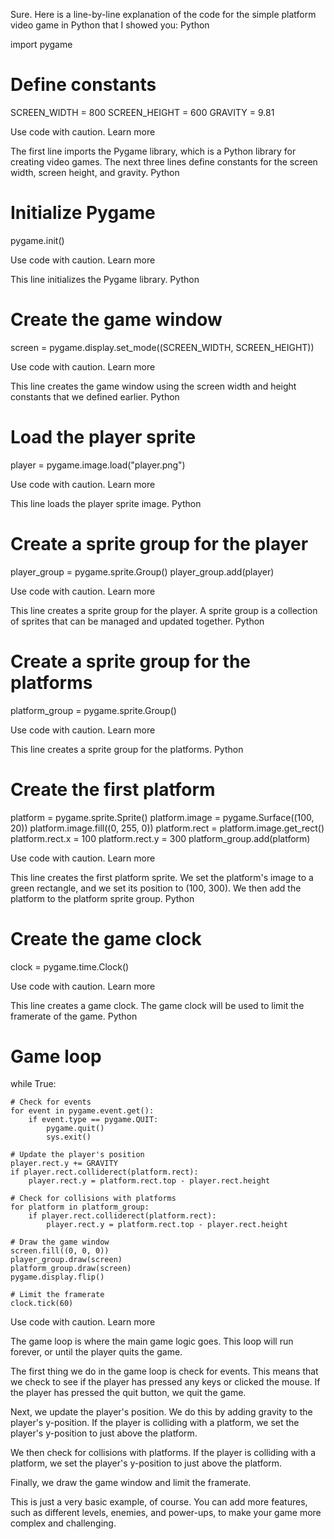 Sure. Here is a line-by-line explanation of the code for the simple platform video game in Python that I showed you:
Python

import pygame

# Define constants
SCREEN_WIDTH = 800
SCREEN_HEIGHT = 600
GRAVITY = 9.81

Use code with caution. Learn more

The first line imports the Pygame library, which is a Python library for creating video games. The next three lines define constants for the screen width, screen height, and gravity.
Python

# Initialize Pygame
pygame.init()

Use code with caution. Learn more

This line initializes the Pygame library.
Python

# Create the game window
screen = pygame.display.set_mode((SCREEN_WIDTH, SCREEN_HEIGHT))

Use code with caution. Learn more

This line creates the game window using the screen width and height constants that we defined earlier.
Python

# Load the player sprite
player = pygame.image.load("player.png")

Use code with caution. Learn more

This line loads the player sprite image.
Python

# Create a sprite group for the player
player_group = pygame.sprite.Group()
player_group.add(player)

Use code with caution. Learn more

This line creates a sprite group for the player. A sprite group is a collection of sprites that can be managed and updated together.
Python

# Create a sprite group for the platforms
platform_group = pygame.sprite.Group()

Use code with caution. Learn more

This line creates a sprite group for the platforms.
Python

# Create the first platform
platform = pygame.sprite.Sprite()
platform.image = pygame.Surface((100, 20))
platform.image.fill((0, 255, 0))
platform.rect = platform.image.get_rect()
platform.rect.x = 100
platform.rect.y = 300
platform_group.add(platform)

Use code with caution. Learn more

This line creates the first platform sprite. We set the platform's image to a green rectangle, and we set its position to (100, 300). We then add the platform to the platform sprite group.
Python

# Create the game clock
clock = pygame.time.Clock()

Use code with caution. Learn more

This line creates a game clock. The game clock will be used to limit the framerate of the game.
Python

# Game loop
while True:

    # Check for events
    for event in pygame.event.get():
        if event.type == pygame.QUIT:
            pygame.quit()
            sys.exit()

    # Update the player's position
    player.rect.y += GRAVITY
    if player.rect.colliderect(platform.rect):
        player.rect.y = platform.rect.top - player.rect.height

    # Check for collisions with platforms
    for platform in platform_group:
        if player.rect.colliderect(platform.rect):
            player.rect.y = platform.rect.top - player.rect.height

    # Draw the game window
    screen.fill((0, 0, 0))
    player_group.draw(screen)
    platform_group.draw(screen)
    pygame.display.flip()

    # Limit the framerate
    clock.tick(60)

Use code with caution. Learn more

The game loop is where the main game logic goes. This loop will run forever, or until the player quits the game.

The first thing we do in the game loop is check for events. This means that we check to see if the player has pressed any keys or clicked the mouse. If the player has pressed the quit button, we quit the game.

Next, we update the player's position. We do this by adding gravity to the player's y-position. If the player is colliding with a platform, we set the player's y-position to just above the platform.

We then check for collisions with platforms. If the player is colliding with a platform, we set the player's y-position to just above the platform.

Finally, we draw the game window and limit the framerate.

This is just a very basic example, of course. You can add more features, such as different levels, enemies, and power-ups, to make your game more complex and challenging.
